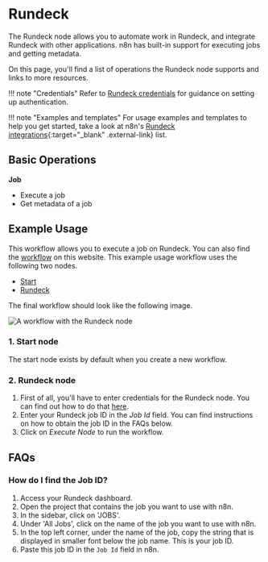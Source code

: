 # Rundeck

The Rundeck node allows you to automate work in Rundeck, and integrate Rundeck with other applications. n8n has built-in support for executing jobs and getting metadata.

On this page, you'll find a list of operations the Rundeck node supports and links to more resources.

!!! note "Credentials"
    Refer to [Rundeck credentials](https://docs.n8n.io/integrations/builtin/credentials/rundeck/) for guidance on setting up authentication. 

!!! note "Examples and templates"
    For usage examples and templates to help you get started, take a look at n8n's [Rundeck integrations](https://n8n.io/integrations/rundeck/){:target="_blank" .external-link} list.


## Basic Operations

**Job**
- Execute a job
- Get metadata of a job


## Example Usage

This workflow allows you to execute a job on Rundeck. You can also find the [workflow](https://n8n.io/workflows/539) on this website. This example usage workflow uses the following two nodes.

- [Start](/integrations/builtin/core-nodes/n8n-nodes-base.start/)
- [Rundeck]()

The final workflow should look like the following image.

![A workflow with the Rundeck node](/_images/integrations/builtin/app-nodes/rundeck/workflow.png)

### 1. Start node

The start node exists by default when you create a new workflow.

### 2. Rundeck node

1. First of all, you'll have to enter credentials for the Rundeck node. You can find out how to do that [here](/integrations/builtin/credentials/rundeck/).
2. Enter your Rundeck job ID in the *Job Id* field. You can find instructions on how to obtain the job ID in the FAQs below.
3. Click on *Execute Node* to run the workflow.

## FAQs

### How do I find the Job ID?

1. Access your Rundeck dashboard.
2. Open the project that contains the job you want to use with n8n.
3. In the sidebar, click on 'JOBS'.
4. Under 'All Jobs', click on the name of the job you want to use with n8n.
5. In the top left corner, under the name of the job, copy the string that is displayed in smaller font below the job name. This is your job ID.
6. Paste this job ID in the `Job Id` field in n8n.
